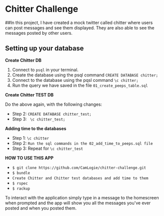 Chitter Challenge
=================

##In this project, I have created a mock twitter called chitter where users can post messages and see them displayed. They are also able to see the messages posted by other users.

## Setting up your database

**Create Chitter DB**

1. Connect to ```psql``` in your terminal.
2. Create the database using the psql command ```CREATE DATABASE chitter;```
3. Connect to the database using the pqsl command ```\c chitter;```
4. Run the query we have saved in the file ```01_create_peeps_table.sql```

**Create Chitter TEST DB**

Do the above again, with the following changes:

- Step 2: ```CREATE DATABASE chitter_test;```
- Step 3: ``` \c chitter_test;```

**Adding time to the databases**

- Step 1: ```\c chitter```
- Step 2: ```Run the sql commands in the 02_add_time_to_peeps.sql file ```
- Step 3: Repeat for ```\c chitter_test```

**HOW TO USE THIS APP**

- ```$ git clone https://github.com/CamLogie/chitter-challenge.git ```
- ```$ bundle```
- ```Create Chitter and Chitter test databases and add time to them```
- ```$ rspec```
- ```$ rackup```


To interact with the application simply type in a message to the homescreen when prompted and the app will show you all the messages you've ever posted and when you posted them. 